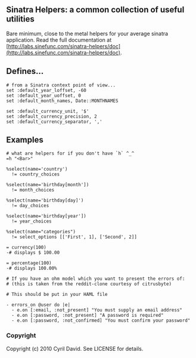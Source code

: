 Sinatra Helpers: a common collection of useful utilities
--------------------------------------------------------

Bare minimum, close to the metal helpers for your average sinatra application.
Read the full documentation at [http://labs.sinefunc.com/sinatra-helpers/doc](http://labs.sinefunc.com/sinatra-helpers/doc).

Defines...
----------

    # from a Sinatra context point of view...
    set :default_year_loffset, -60 
    set :default_year_uoffset, 0
    set :default_month_names, Date::MONTHNAMES

    set :default_currency_unit, '$'
    set :default_currency_precision, 2
    set :default_currency_separator, ','

Examples
--------
    
    # what are helpers for if you don't have `h` ^_^
    =h "<Bar>"
    
    %select(name='country')
      != country_choices

    %select(name='birthday[month'])
      != month_choices
    
    %select(name='birthday[day]')
      != day_choices

    %select(name='birthday[year'])
      != year_choices
    
    %select(name="categories")
      != select_options [['First', 1], ['Second', 2]]
    
    = currency(100)
    -# displays $ 100.00

    = percentage(100)
    -# displays 100.00%

    # If you have an ohm model which you want to present the errors of:
    # (this is taken from the reddit-clone courtesy of citrusbyte)
    
    # This should be put in your HAML file

    - errors_on @user do |e|
      - e.on [:email, :not_present] "You must supply an email address"
      - e.on [:password, :not_present] "A password is required"
      - e.on [:password, :not_confirmed] "You must confirm your password"

### Copyright

Copyright (c) 2010 Cyril David. See LICENSE for details.
